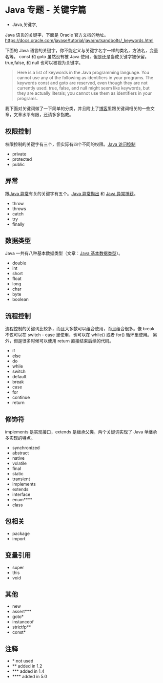 # Java 专题 - 关键字篇
- Java,关键字,

Java 语言的关键字，下面是 Oracle 官方文档的地址。
    https://docs.oracle.com/javase/tutorial/java/nutsandbolts/_keywords.html


下面的 Java 语言的关键字，你不能定义与关键字名字一样的类名，方法名，变量名等。 const 和 goto 虽然没有被 Java 使用，但是还是当成关键字被保留。true,false, 和 null 也可以被视为关键字。

> Here is a list of keywords in the Java programming language. You cannot use any of the following as identifiers in your programs. The keywords const and goto are reserved, even though they are not currently used. true, false, and null might seem like keywords, but they are actually literals; you cannot use them as identifiers in your programs.

我下面对关键词做了一下简单的分类，并且附上了[博客](http://www.binkery.com)里跟关键词相关的一些文章，文章水平有限，还请多多指教。

## 权限控制 
权限控制的关键字有三个，但实际有四个不同的权限。[Java 访问控制](http://www.binkery.com/archives/428.html)
* private
* protected
* public

## 异常
跟[Java 异常](http://www.binkery.com/archives/436.html)有关的关键字有五个。[Java 异常抛出](http://www.binkery.com/archives/437.html) 和 [Java 异常捕获](http://www.binkery.com/archives/436.html)。
- throw 
- throws
- catch 
- try
- finally

## 数据类型
Java 一共有八种基本数据类型（文章：[Java 基本数据类型](http://www.binkery.com/archives/415.html)）。
* double
* int
* short
* float
* long
* char
* byte
* boolean

## 流程控制
流程控制的关键词比较多，而且大多数可以组合使用，而且组合很多。像 break 不仅可以在 switch - case 里使用，也可以在 while() 或者 for() 循环里使用。 另外，但是很多时候可以使用 return 直接结束后续的代码。
 - if
 - else
 - do
 - while
 - switch
 - default
 - break
 - case
 - for
 - continue
 - return

## 修饰符
implements 是实现接口，extends 是继承父类，两个关键词实现了 Java 单继承多实现的特点。
 - synchronized
 - abstract
 - native
 - volatile
 - final
 - static
 - transient
 - implements
 - extends
 - interface
 - enum****
 - class

## 包相关
 - package
 - import

## 变量引用
 - super
 - this
 - void

## 其他
 - new
 - assert***
 - goto*
 - instanceof
 - strictfp**
 - const*

## 注释

 - \* not used
 - \** added in 1.2
 - \*** added in 1.4
 - \**** added in 5.0